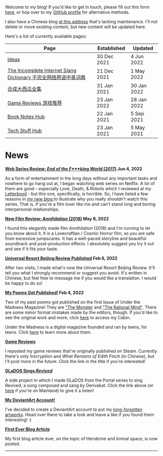 Welcome to my blog! If you'd like to get in touch, please fill out this form [here](/contact),
or hop over to my [GitHub profile](https://github.com/Cynthia7979/) for alternative methods.

I also have a Chinese blog [at this address](cynthia-s-cabin.wikidot.com) that's lacking maintenance. I'll not delete or move existing content, but new content will be updated here.

Here's a list of currently available pages:

| Page | Established | Updated |
|------|-------------|---------|
| [Ideas](ideas) | 30 Dec 2021 | 4 Jun 2022 |
| [The Incomplete Internet Slang Dictionary 不完全网络用语中英词典](www-dict) | 21 Dec 2021 | 1 May 2022 |
| [合成大西瓜全集](daxigua) | 31 Jan 2021 | 30 Jan 2022 |
| [Game Reviews 游戏推荐](games) | 23 Jan 2022 | 28 Jan 2022 |
| [Book Notes Hub](/Book%20Notes) | 22 Jan 2021 | 5 Sep 2021 |
| [Tech Stuff Hub](/Tech%20Stuff) | 23 Jan 2021 | 5 May 2021 |

# News

<div class="news-block">
    <b><a href="https://cynthia7979.github.io/ideas/end-of-the-f---king-world-review">Web Series Review: <i>End of the F***king World</i> (2017)</a>
    <span class="date">Jun 4, 2022</span></b>
    <p>
    As a form of entertainment in the long days without any important tasks and nowhere to go hang out at, I began watching web series on Netflix. A lot of them are good - especially Love, Death, & Robots which I reviewed at my <a href="https://letterboxd.com/Cynthia7979/">Letterboxd</a> - but this one, specifically, is horrible. So, I have listed a few reasons in <a href="https://cynthia7979.github.io/ideas/end-of-the-f---king-world-review">my new blog </a>to illustrate why you really shouldn't watch this series. That is, if you're a film lover like me and can't stand long and boring interpersonal relationships.
    </p>
</div>

<div class="news-block">
    <b><a href="https://cynthia7979.github.com/ideas/annihilation-review">New Film Review: <i>Annihilation</i> (2018)</a>
    <span class="date">May 8, 2022</span></b>
    <p>
    I found this elegantly made film <i>Annihilation</i> (2018) and I'm running to let you know about it. It is a Lovecraftian / Cosmic Horror film, so you are safe from excessive jumpscares. It has a well-paced storyline and beautiful soundtrack and post-production effects. I absolutely suggest you try it out and see if it fits your taste.
    </p>
</div>

<div class="news-block">
    <b><a href="http://cynthia-s-cabin.wikidot.com/universal-beijing">Universal Resort Beijing Review Published</a>
    <span class="date">Feb 6, 2022</span></b>
    <p>
    After two visits, I made what's now the Universal Resort Beijing Review. It'll tell you what I strongly recommend or suggest you avoid. It's written in Chinese, but feel free to message me if you would like a translation. I would be happy to do so!
    </p>
</div>

<div class="news-block">
    <b><a href="https://www.underthemadnessmagazine.com/editions/for-example">My Poems Got Published!</a>
    <span class="date">Feb 4, 2022</span></b>
    <p>
    Two of my past poems got published on the first Issue of Under the Madness Magazine! They are <a href="https://www.underthemadnessmagazine.com/post/the-monster-september-2021">"The Monster</a> and <a href="https://www.underthemadnessmagazine.com/post/the-rational-mind">"The Rational Mind"</a>. There are some minor format mistakes made by the editors, though. If you'd like to see the original work and more, click <a href="http://cynthia-s-cabin.wikidot.com/diary-18">here</a> to access my Cabin.
    </p><p>
    Under the Madness is a digital magazine founded and ran by teens, for teens. Click <a href="https://www.underthemadnessmagazine.com/masthead">here</a> to learn more about them.
    </p>
</div>

<div class="news-block">
    <b><a href="https://cynthia7979.github.io/games">Game Reviews</a></b>
    <p>
    I reposted my game reviews that're originally published on Steam. Currently there's only <i>Inscryption</i> and <i>What Remains of Edith Finch</i> (in Chinese), but I'll post more in the future. Click the link in the title if you're interested!
    </p>
</div>

<div class="news-block">
    <b><a href="https://youtu.be/7QLaYM7dXWo">GLaDOS Sings <i>Revived</i></a></b>
    <p>
    A side project in which I made GLaDOS from the Portal series to sing Revived, a song composed and sang by Derivakat. Click the link above (or <a href="https://www.bilibili.com/video/BV1Xq4y1k7gT">here</a> if you're on Mainland) to give it a listen!
    </p>
</div>

<div class="news-block">
    <b><a href="https://www.deviantart.com/cynthia7979">My DeviantArt Account!</a></b>
    <p>
    I've decided to create a DeviantArt account to put my <a href="https://github.com/Cynthia7979/images/tree/master/artwork">long-forgotten artworks</a>.
    Head over there to take a look and leave a like if you found them interesting! :)
    </p>
</div>

<div class="news-block">
    <b><a href="https://cynthia7979.github.io/ideas/herobrine">First Ever Blog Article</a></b>
    <p>
    My first blog article ever, on the topic of Herobrine and liminal space, is now posted.
    </p>
</div>

-------
